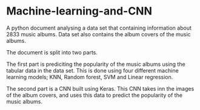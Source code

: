 # Machine-learning-and-CNN
A python document analysing a data set that containing information about 2833 music albums. Data set also contains the album covers of the music albums.

The document is split into two parts. 

The first part is prediciting the popularity of the music albums using the tabular data in the data set.
This is done using four different machine learning models; KNN, Random forest, SVM and Linear regression. 

The second part is a CNN built using Keras. This CNN takes inn the images of the album covers, and uses this data to predict the popularity of the music albums. 
